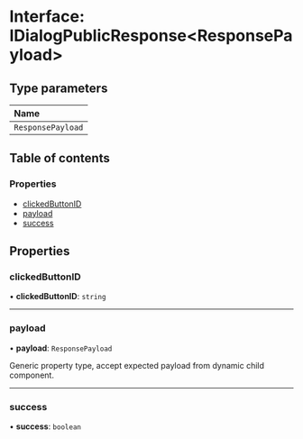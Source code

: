 # Interface: IDialogPublicResponse<ResponsePayload\>

## Type parameters

| Name |
| :------ |
| `ResponsePayload` |

## Table of contents

### Properties

- [clickedButtonID](../wiki/IDialogPublicResponse#clickedbuttonid)
- [payload](../wiki/IDialogPublicResponse#payload)
- [success](../wiki/IDialogPublicResponse#success)

## Properties

### clickedButtonID

• **clickedButtonID**: `string`

___

### payload

• **payload**: `ResponsePayload`

Generic property type, accept expected payload from dynamic child component.

___

### success

• **success**: `boolean`

